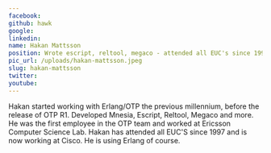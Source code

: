 ```yaml
---
facebook: 
github: hawk
google: 
linkedin: 
name: Hakan Mattsson
position: Wrote escript, reltool, megaco - attended all EUC's since 1997
pic_url: /uploads/hakan-mattsson.jpeg
slug: hakan-mattsson
twitter: 
youtube: 
---
```

<p>Hakan started working with Erlang/OTP the previous millennium, before the release of OTP R1. Developed Mnesia, Escript, Reltool, Megaco and more. He was the first employee in the OTP team and worked at Ericsson Computer Science Lab. Hakan has attended all EUC&#39;S since 1997 and is now working at Cisco. He is using Erlang of course.</p>

